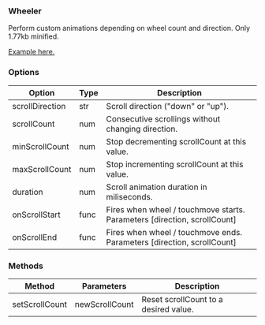 ### Wheeler

Perform custom animations depending on wheel count and direction. Only 1.77kb minified. 

[Example here.](https://dimslaev.github.io/wheeler/example/)

### Options

| Option          | Type | Description                                        |
| --------------- | ---- | -------------------------------------------------- |
| scrollDirection | str  | Scroll direction ("down" or "up").                 |
| scrollCount     | num  | Consecutive scrollings without changing direction. |
| minScrollCount  | num  | Stop decrementing scrollCount at this value.       |
| maxScrollCount  | num  | Stop incrementing scrollCount at this value.       |
| duration        | num  | Scroll animation duration in miliseconds.          |
| onScrollStart | func | Fires when wheel / touchmove starts. Parameters [direction, scrollCount]|
| onScrollEnd   | func | Fires when wheel / touchmove ends.  Parameters [direction, scrollCount] |

### Methods

| Method         | Parameters     | Description                           |
| -------------- | -------------- | ------------------------------------- |
| setScrollCount | newScrollCount | Reset scrollCount to a desired value. |
